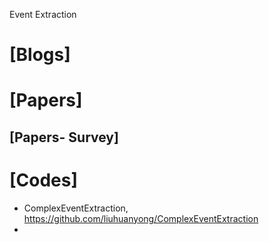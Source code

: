 Event Extraction

# [Blogs]

# [Papers]

## [Papers- Survey]


# [Codes]
+ ComplexEventExtraction, https://github.com/liuhuanyong/ComplexEventExtraction
+ 
